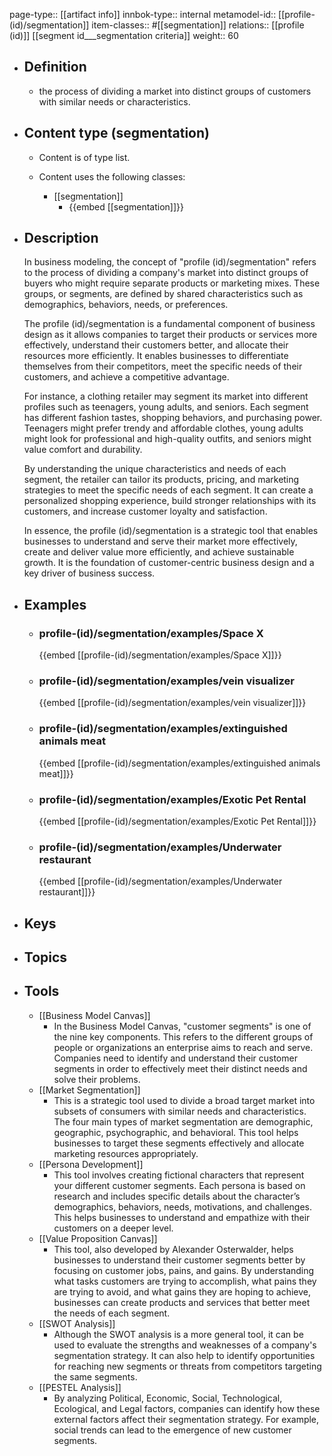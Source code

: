page-type:: [[artifact info]]
innbok-type:: internal
metamodel-id:: [[profile-(id)/segmentation]]
item-classes:: #[[segmentation]]
relations:: [[profile (id)]] [[segment id___segmentation criteria]]
weight:: 60

- ## Definition
  - the process of dividing a market into distinct groups of customers with similar needs or characteristics.
- ## Content type (segmentation)
  - Content is of type list.
  
  - Content uses the following classes:
    - [[segmentation]]
      - {{embed [[segmentation]]}}
  
- ## Description
  In business modeling, the concept of "profile (id)/segmentation" refers to the process of dividing a company's market into distinct groups of buyers who might require separate products or marketing mixes. These groups, or segments, are defined by shared characteristics such as demographics, behaviors, needs, or preferences. 
  
  The profile (id)/segmentation is a fundamental component of business design as it allows companies to target their products or services more effectively, understand their customers better, and allocate their resources more efficiently. It enables businesses to differentiate themselves from their competitors, meet the specific needs of their customers, and achieve a competitive advantage.
  
  For instance, a clothing retailer may segment its market into different profiles such as teenagers, young adults, and seniors. Each segment has different fashion tastes, shopping behaviors, and purchasing power. Teenagers might prefer trendy and affordable clothes, young adults might look for professional and high-quality outfits, and seniors might value comfort and durability.
  
  By understanding the unique characteristics and needs of each segment, the retailer can tailor its products, pricing, and marketing strategies to meet the specific needs of each segment. It can create a personalized shopping experience, build stronger relationships with its customers, and increase customer loyalty and satisfaction.
  
  In essence, the profile (id)/segmentation is a strategic tool that enables businesses to understand and serve their market more effectively, create and deliver value more efficiently, and achieve sustainable growth. It is the foundation of customer-centric business design and a key driver of business success.
- ## Examples
  - ### profile-(id)/segmentation/examples/Space X
    {{embed [[profile-(id)/segmentation/examples/Space X]]}}
  - ### profile-(id)/segmentation/examples/vein visualizer
    {{embed [[profile-(id)/segmentation/examples/vein visualizer]]}}
  - ### profile-(id)/segmentation/examples/extinguished animals meat
    {{embed [[profile-(id)/segmentation/examples/extinguished animals meat]]}}
  - ### profile-(id)/segmentation/examples/Exotic Pet Rental
    {{embed [[profile-(id)/segmentation/examples/Exotic Pet Rental]]}}
  - ### profile-(id)/segmentation/examples/Underwater restaurant
    {{embed [[profile-(id)/segmentation/examples/Underwater restaurant]]}}
  
- ## Keys
  
- ## Topics
  
- ## Tools
  - [[Business Model Canvas]]
    - In the Business Model Canvas, "customer segments" is one of the nine key components. This refers to the different groups of people or organizations an enterprise aims to reach and serve. Companies need to identify and understand their customer segments in order to effectively meet their distinct needs and solve their problems.
  - [[Market Segmentation]]
    - This is a strategic tool used to divide a broad target market into subsets of consumers with similar needs and characteristics. The four main types of market segmentation are demographic, geographic, psychographic, and behavioral. This tool helps businesses to target these segments effectively and allocate marketing resources appropriately.
  - [[Persona Development]]
    - This tool involves creating fictional characters that represent your different customer segments. Each persona is based on research and includes specific details about the character’s demographics, behaviors, needs, motivations, and challenges. This helps businesses to understand and empathize with their customers on a deeper level.
  - [[Value Proposition Canvas]]
    - This tool, also developed by Alexander Osterwalder, helps businesses to understand their customer segments better by focusing on customer jobs, pains, and gains. By understanding what tasks customers are trying to accomplish, what pains they are trying to avoid, and what gains they are hoping to achieve, businesses can create products and services that better meet the needs of each segment.
  - [[SWOT Analysis]]
    - Although the SWOT analysis is a more general tool, it can be used to evaluate the strengths and weaknesses of a company's segmentation strategy. It can also help to identify opportunities for reaching new segments or threats from competitors targeting the same segments.
  - [[PESTEL Analysis]]
    - By analyzing Political, Economic, Social, Technological, Ecological, and Legal factors, companies can identify how these external factors affect their segmentation strategy. For example, social trends can lead to the emergence of new customer segments.

